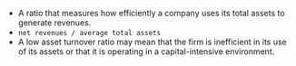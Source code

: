 - A ratio that measures how efficiently a company uses its total assets to generate revenues.
- `net revenues / average total assets` 
- A low asset turnover ratio may mean that the firm is inefficient in its use of its assets or that it is operating in a capital-intensive environment. 

